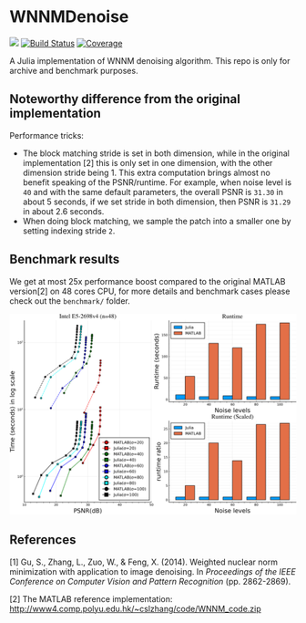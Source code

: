 # WNNMDenoise

![](https://img.shields.io/badge/Julia-1.6-blue)
[![Build Status](https://github.com/johnnychen94/WNNMDenoise.jl/workflows/CI/badge.svg)](https://github.com/johnnychen94/WNNMDenoise.jl/actions)
[![Coverage](https://codecov.io/gh/johnnychen94/WNNMDenoise.jl/branch/master/graph/badge.svg)](https://codecov.io/gh/johnnychen94/WNNMDenoise.jl)

A Julia implementation of WNNM denoising algorithm. This repo is only for archive and benchmark
purposes.

## Noteworthy difference from the original implementation

Performance tricks:

- The block matching stride is set in both dimension, while in the original implementation [2] this
  is only set in one dimension, with the other dimension stride being 1. This extra computation
  brings almost no benefit speaking of the PSNR/runtime. For example, when noise level is `40` and
  with the same default parameters, the overall PSNR is `31.30` in about 5 seconds, if we set
  stride in both dimension, then PSNR is `31.29` in about 2.6 seconds.
- When doing block matching, we sample the patch into a smaller one by setting indexing stride `2`.

## Benchmark results

We get at most 25x performance boost compared to the original MATLAB version[2] on 48 cores CPU, for more details and benchmark cases please check out the `benchmark/` folder.

<img src="benchmark/results/Intel%20E5-2698v4.png" alt="benchmark_Intel_E5-2698v4.png" width="1000">

## References

[1] Gu, S., Zhang, L., Zuo, W., & Feng, X. (2014). Weighted nuclear norm minimization with application to image denoising. In _Proceedings of the IEEE Conference on Computer Vision and Pattern Recognition_ (pp. 2862-2869).

[2] The MATLAB reference implementation: http://www4.comp.polyu.edu.hk/~cslzhang/code/WNNM_code.zip
